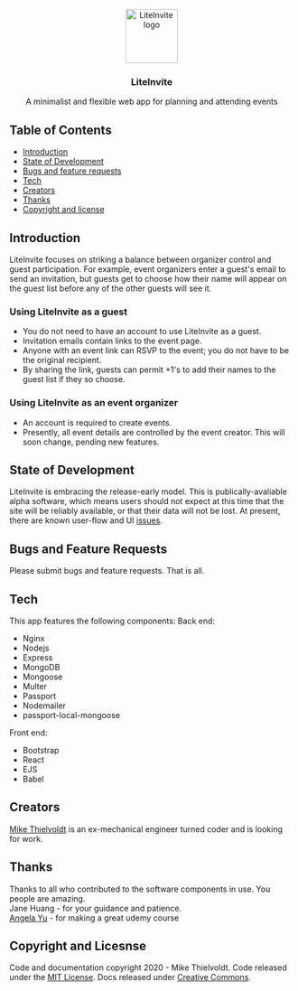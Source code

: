 <p align="center">
  <a href="https://liteinvite.com/">
    <img src="https://liteinvite.com/images/favicon_io/android-chrome-192x192.png" alt="LiteInvite logo" width="92" height="96">
  </a>
</p>

<h3 align="center">LiteInvite</h3>

<p align="center">
  A minimalist and flexible web app for planning and attending events 
  <br>
</p>

## Table of Contents

- [Introduction](#Introduction)
- [State of Development](#)
- [Bugs and feature requests](#bugs-and-feature-requests)
- [Tech](tech)
- [Creators](#creators)
- [Thanks](#thanks)
- [Copyright and license](#copyright-and-license)


## Introduction

LiteInvite focuses on striking a balance between organizer control and guest participation.  For example, event organizers enter a guest's email to send an invitation, but guests get to choose how their name will appear on the guest list before any of the other guests will see it.  

### Using LiteInvite as a guest
- You do not need to have an account to use LiteInvite as a guest.  
- Invitation emails contain links to the event page.
- Anyone with an event link can RSVP to the event; you do not have to be the original recipient.
- By sharing the link, guests can permit +1's to add their names to the guest list if they so choose. 

### Using LiteInvite as an event organizer
- An account is required to create events.
- Presently, all event details are controlled by the event creator.  This will soon change, pending new features. 

## State of Development

LiteInvite is embracing the release-early model.  This is publically-avaliable alpha software, which means users should not expect at this time that the site will be reliably available, or that their data will not be lost.  At present, there are known user-flow and UI [issues](https://github.com/mthielvoldt/liteinvite/issues). 

## Bugs and Feature Requests

Please submit bugs and feature requests.  That is all. 

## Tech

This app features the following components: 
Back end: 
- Nginx
- Nodejs
- Express
- MongoDB
- Mongoose
- Multer
- Passport
- Nodemailer
- passport-local-mongoose

Front end:
- Bootstrap
- React
- EJS
- Babel

## Creators 

[Mike Thielvoldt](https://www.linkedin.com/in/mike-thielvoldt/) is an ex-mechanical engineer turned coder and is looking for work. 

## Thanks 

Thanks to all who contributed to the software components in use.  You people are amazing. \
Jane Huang - for your guidance and patience. \
[Angela Yu](https://www.appbrewery.co/courses/author/26789) - for making a great udemy course

## Copyright and Licesnse

Code and documentation copyright 2020 - Mike Thielvoldt.  Code released under the [MIT License](https://github.com/mthielvoldt/liteinvite/blob/master/LICENSE.txt). Docs released under [Creative Commons](https://creativecommons.org/licenses/by/3.0/).
